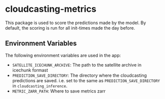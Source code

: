 # cloudcasting-metrics

This package is used to score the predictions made by the model. By default, the scoring is run for 
all init-times made the day before.

## Environment Variables

The following environment variables are used in the app:

- `SATELLITE_ICECHUNK_ARCHIVE`: The path to the satellite archive in icechunk formast
- `PREDICTION_SAVE_DIRECTORY`: The directory where the cloudcasting predictions are saved. 
  i.e. set to the same as `PREDICTION_SAVE_DIRECTORY` in `cloudcasting_inference`.
- `METRIC_ZARR_PATH`: Where to save metrics zarr
